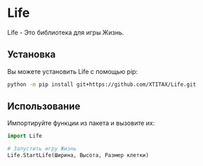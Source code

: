 # Life

Life - Это библиотека для игры Жизнь.

## Установка

Вы можете установить Life с помощью pip:

```bash
python -m pip install git+https://github.com/XTITAX/Life.git
```

## Использование

Импортируйте функции из пакета и вызовите их:

```python
import Life

# Запустить игру Жизнь
Life.StartLife(Ширина, Высота, Размер клетки)
```
